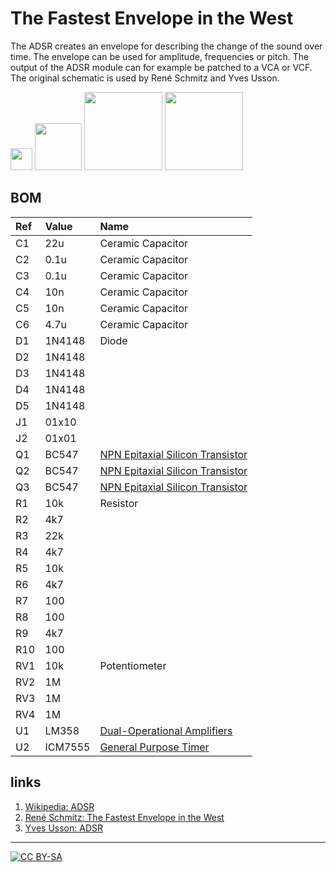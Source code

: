# The Fastest Envelope in the West

The ADSR creates an envelope for describing the change of the sound over time. The envelope can be used for amplitude, 
frequencies or pitch. The output of the ADSR module can for example be patched to a VCA or VCF. The original schematic is
used by René Schmitz and Yves Usson. 

<a href="https://spielhuus.github.io/elektrophon/adsr_schema._panel.jpg"><img src="https://spielhuus.github.io/elektrophon/adsr_schema._panel._tmb.jpg" width="35px"></img></a>
<a href="https://spielhuus.github.io/elektrophon/adsr_panel_back.jpg"><img src="https://spielhuus.github.io/elektrophon/adsr_panel_back_tmb.jpg" width="75px"></img></a>
<a href="https://spielhuus.github.io/elektrophon/adsr_schema.svg"><img src="https://spielhuus.github.io/elektrophon/adsr_schema._tmb.jpg" width="125px"></img></a>
<a href="https://spielhuus.github.io/elektrophon/adsr_stripboard.png"><img src="https://spielhuus.github.io/elektrophon/adsr_stripboard_tmb.jpg" width="125px"></img></a>

## BOM

|Ref|Value|Name|
|:---|:---|:---|
|C1|22u|Ceramic Capacitor|
|C2|0.1u|Ceramic Capacitor|
|C3|0.1u|Ceramic Capacitor|
|C4|10n|Ceramic Capacitor|
|C5|10n|Ceramic Capacitor|
|C6|4.7u|Ceramic Capacitor|
|D1|1N4148|Diode|
|D2|1N4148||
|D3|1N4148||
|D4|1N4148||
|D5|1N4148||
|J1|01x10||
|J2|01x01||
|Q1|BC547|[NPN Epitaxial Silicon Transistor](https://www.onsemi.com/pub/Collateral/BC550-D.pdf)|
|Q2|BC547|[NPN Epitaxial Silicon Transistor](https://www.onsemi.com/pub/Collateral/BC550-D.pdf)|
|Q3|BC547|[NPN Epitaxial Silicon Transistor](https://www.onsemi.com/pub/Collateral/BC550-D.pdf)|
|R1|10k|Resistor|
|R2|4k7||
|R3|22k||
|R4|4k7||
|R5|10k||
|R6|4k7||
|R7|100||
|R8|100||
|R9|4k7||
|R10|100||
|RV1|10k|Potentiometer|
|RV2|1M||
|RV3|1M||
|RV4|1M||
|U1|LM358|[Dual-Operational Amplifiers](http://www.ti.com/lit/ds/symlink/lm2904-n.pdf)|
|U2|ICM7555|[General Purpose Timer](http://www.intersil.com/content/dam/Intersil/documents/icm7/icm7555-56.pdf)|


## links

1) [Wikipedia: ADSR](https://en.wikipedia.org/wiki/Envelope_(music))
1) [René Schmitz: The Fastest Envelope in the West](https://www.schmitzbits.de/adsr.html)
1) [Yves Usson: ADSR](http://www.yusynth.net/Modular/EN/ADSR/index_old.html)

---
[![CC BY-SA](https://licensebuttons.net/l/by-sa/3.0/88x31.png)](https://creativecommons.org/licenses/by-sa/4.0/)
